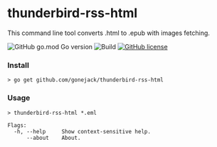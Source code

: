 # thunderbird-rss-html
This command line tool converts .html to .epub with images fetching.

![GitHub go.mod Go version](https://img.shields.io/github/go-mod/go-version/gonejack/thunderbird-rss-html)
![Build](https://github.com/gonejack/thunderbird-rss-html/actions/workflows/go.yml/badge.svg)
[![GitHub license](https://img.shields.io/github/license/gonejack/thunderbird-rss-html.svg?color=blue)](LICENSE)

### Install
```shell
> go get github.com/gonejack/thunderbird-rss-html
```

### Usage
```shell
> thunderbird-rss-html *.eml
```
```
Flags:
  -h, --help     Show context-sensitive help.
      --about    About.
```
